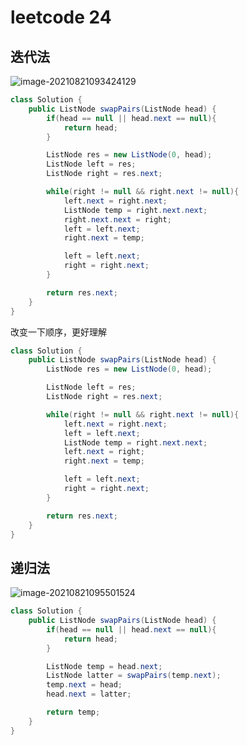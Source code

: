 # leetcode 24



## 迭代法

![image-20210821093424129](C:\Users\94125\AppData\Roaming\Typora\typora-user-images\image-20210821093424129.png)

```java
class Solution {
    public ListNode swapPairs(ListNode head) {
        if(head == null || head.next == null){
            return head;
        }

        ListNode res = new ListNode(0, head);
        ListNode left = res;
        ListNode right = res.next;

        while(right != null && right.next != null){
            left.next = right.next;
            ListNode temp = right.next.next;
            right.next.next = right;
            left = left.next;
            right.next = temp;

            left = left.next;
            right = right.next;
        }

        return res.next;
    }
}
```



改变一下顺序，更好理解

```java
class Solution {
    public ListNode swapPairs(ListNode head) {
        ListNode res = new ListNode(0, head);

        ListNode left = res;
        ListNode right = res.next;

        while(right != null && right.next != null){
            left.next = right.next;
            left = left.next;
            ListNode temp = right.next.next;
            left.next = right;
            right.next = temp;

            left = left.next;
            right = right.next;
        }

        return res.next;
    }
}
```







## 递归法

![image-20210821095501524](C:\Users\94125\AppData\Roaming\Typora\typora-user-images\image-20210821095501524.png)

```java
class Solution {
    public ListNode swapPairs(ListNode head) {
        if(head == null || head.next == null){
            return head;
        }

        ListNode temp = head.next;
        ListNode latter = swapPairs(temp.next);
        temp.next = head;
        head.next = latter;

        return temp;
    }
}
```

















